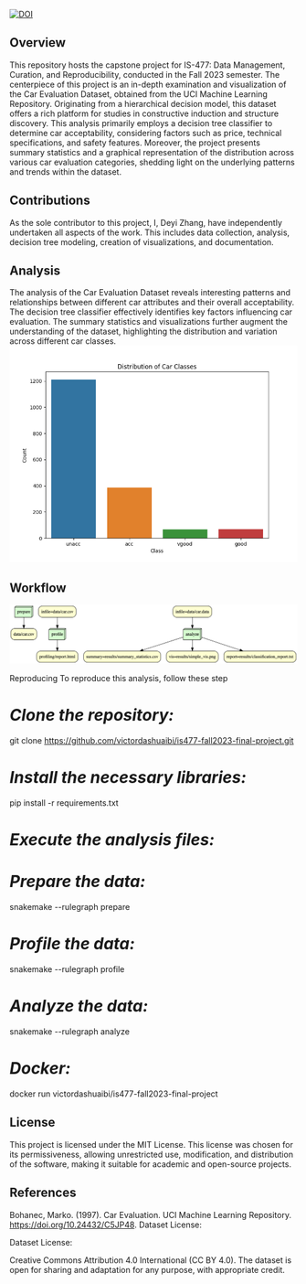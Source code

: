[![DOI](https://zenodo.org/badge/DOI/10.5281/zenodo.10360565.svg)](https://doi.org/10.5281/zenodo.10360565)

## Overview ##
This repository hosts the capstone project for IS-477: Data Management, Curation, and Reproducibility, conducted in the Fall 2023 semester. The centerpiece of this project is an in-depth examination and visualization of the Car Evaluation Dataset, obtained from the UCI Machine Learning Repository. Originating from a hierarchical decision model, this dataset offers a rich platform for studies in constructive induction and structure discovery. This analysis primarily employs a decision tree classifier to determine car acceptability, considering factors such as price, technical specifications, and safety features. Moreover, the project presents summary statistics and a graphical representation of the distribution across various car evaluation categories, shedding light on the underlying patterns and trends within the dataset.

## Contributions ##
As the sole contributor to this project, I, Deyi Zhang, have independently undertaken all aspects of the work. This includes data collection, analysis, decision tree modeling, creation of visualizations, and documentation.

## Analysis ##
The analysis of the Car Evaluation Dataset reveals interesting patterns and relationships between different car attributes and their overall acceptability. The decision tree classifier effectively identifies key factors influencing car evaluation. The summary statistics and visualizations further augment the understanding of the dataset, highlighting the distribution and variation across different car classes.
![Distribution Visualization](results/simple_vis.png)

## Workflow ##
![Workflow Diagram](workflow.png)

Reproducing
To reproduce this analysis, follow these step

# *Clone the repository:* #

git clone https://github.com/victordashuaibi/is477-fall2023-final-project.git

# *Install the necessary libraries:* #

pip install -r requirements.txt

# *Execute the analysis files:* #

# *Prepare the data:* #

snakemake --rulegraph prepare

# *Profile the data:* #

snakemake --rulegraph profile

# *Analyze the data:* #

snakemake --rulegraph analyze

# *Docker:* #

docker run victordashuaibi/is477-fall2023-final-project

## License ##

This project is licensed under the MIT License. This license was chosen for its permissiveness, allowing unrestricted use, modification, and distribution of the software, making it suitable for academic and open-source projects.

## References ##

Bohanec, Marko. (1997). Car Evaluation. UCI Machine Learning Repository. https://doi.org/10.24432/C5JP48.
Dataset License:

Dataset License:

Creative Commons Attribution 4.0 International (CC BY 4.0).
The dataset is open for sharing and adaptation for any purpose, with appropriate credit.